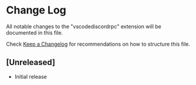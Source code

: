 # Change Log

All notable changes to the "vscodediscordrpc" extension will be documented in this file.

Check [Keep a Changelog](http://keepachangelog.com/) for recommendations on how to structure this file.

## [Unreleased]

- Initial release